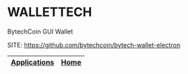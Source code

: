 # WALLETTECH
 
 BytechCoin GUI Wallet
 
 SITE: https://github.com/bytechcoin/bytech-wallet-electron

 | [Applications](https://portable-linux-apps.github.io/apps.html) | [Home](https://portable-linux-apps.github.io)
 | --- | --- |
